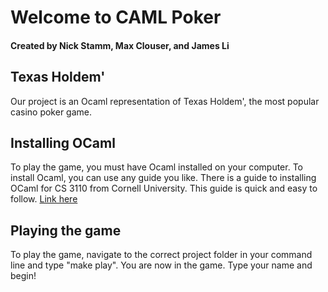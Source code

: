 # Welcome to CAML Poker
#### Created by Nick Stamm, Max Clouser, and James Li

## Texas Holdem'

Our project is an Ocaml representation of Texas Holdem', the most popular 
casino poker game.

## Installing OCaml

To play the game, you must have Ocaml installed on your computer. To install 
Ocaml, you can use any guide you like. There is a guide to installing OCaml 
for CS 3110 from Cornell University. This guide is quick and easy to follow. 
[Link here](https://canvas.cornell.edu/courses/25259/pages/install-ocaml)

## Playing the game

To play the game, navigate to the correct project folder in your command line 
and type "make play". You are now in the game. Type your name and begin!